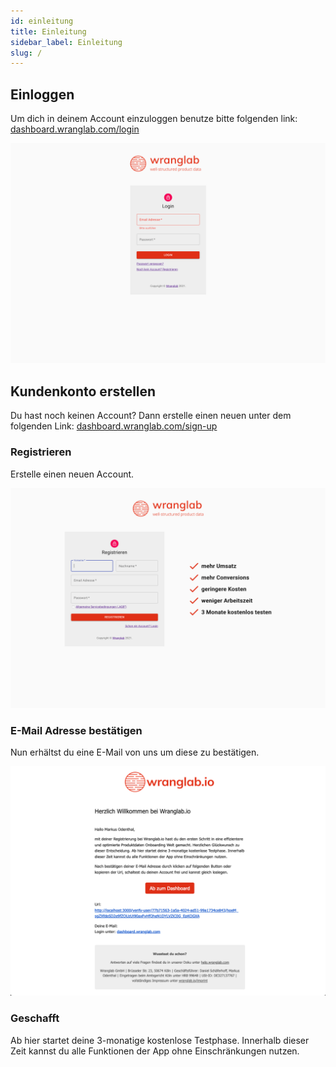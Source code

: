 ```yaml
---
id: einleitung
title: Einleitung
sidebar_label: Einleitung
slug: /
---
```


## Einloggen
Um dich in deinem Account einzuloggen benutze bitte folgenden link:
[dashboard.wranglab.com/login](https://dashboard.wranglab.com/login)

![login](../static/assets/login.png)

## Kundenkonto erstellen
Du hast noch keinen Account? Dann erstelle einen neuen unter dem folgenden Link:
[dashboard.wranglab.com/sign-up](https://dashboard.wranglab.com/sign-up)

### Registrieren
Erstelle einen neuen Account.

![registration](../static/assets/registration.png)

### E-Mail Adresse best&auml;tigen
Nun erhältst du eine E-Mail von uns um diese zu bestätigen.

![verification](../static/assets/verification.png)

### Geschafft
Ab hier startet deine 3-monatige kostenlose Testphase. Innerhalb dieser Zeit kannst du alle Funktionen der App ohne Einschr&auml;nkungen nutzen.


<!--
## Zahlungsmethode hinzufügen

![abonnement-inaktiv](assets/abonnement-inaktiv.png)

Nach erfolgreicher Übermittlung der Zahlungsinformation, kann der Account
benutzt werden. Es können für bis zu 3 Mio. Artikel Fahrzeugverwendungslisten erstellt werden.

![abonnement-aktiv](assets/abonnement-aktiv.png)
-->